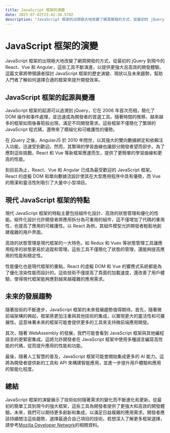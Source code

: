 ```yaml
---
title: JavaScript 框架的演變
date: 2025-07-02T23:42:38.578Z
description: "JavaScript 框架的出現極大地改變了網頁開發的方式，從最初的 jQuery 到現今的 React、Vue 和 Angular，這些工具不斷演進，以提供更強大且高效的開發體驗。這篇文章將帶領讀者探討 JavaScript 框架的歷史演變、現狀以及未來趨勢，幫助入門者了解如何選擇合適的框架來提升開發效率。"
---
```


# JavaScript 框架的演變

JavaScript 框架的出現極大地改變了網頁開發的方式，從最初的 jQuery 到現今的 React、Vue 和 Angular，這些工具不斷演進，以提供更強大且高效的開發體驗。這篇文章將帶領讀者探討 JavaScript 框架的歷史演變、現狀以及未來趨勢，幫助入門者了解如何選擇合適的框架來提升開發效率。

## JavaScript 框架的起源與變遷

JavaScript 框架的起源可以追溯到 jQuery，它在 2006 年首次亮相，簡化了 DOM 操作和事件處理，並迅速成為開發者的首選工具。隨著時間的推移，越來越多的框架如雨後春筍般出現，滿足不同開發需求。這些框架不僅簡化了繁瑣的 JavaScript 程式碼，還帶來了模組化和可維護性的優勢。

在 jQuery 之後，AngularJS 於 2010 年問世，以其強大的雙向數據綁定和依賴注入功能，迅速受到歡迎。然而，其繁瑣的學習曲線也讓部分開發者望而卻步。為了應對這些挑戰，React 和 Vue 等新框架應運而生，提供了更簡單的學習曲線和更高的性能。

到目前為止，React、Vue 和 Angular 已成為最受歡迎的 JavaScript 框架。React 的虛擬 DOM 和單向數據流設計使其在大型應用程序中具有優勢，而 Vue 的簡潔和靈活性則吸引了大量中小型項目。

## 現代 JavaScript 框架的特點

現代 JavaScript 框架的特點主要包括組件化設計、高效的狀態管理和優化的性能。組件化設計允許開發者將應用拆分為可重用的組件，這不僅增加了代碼的重用性，也提高了應用的可維護性。以 React 為例，其組件模型允許開發者輕鬆地創建複雜的用戶界面。

高效的狀態管理是現代框架的一大特色，如 Redux 和 Vuex 等狀態管理工具讓應用程序的狀態更易於追蹤和管理。這些工具不僅簡化了狀態的管理，還能夠提高應用的性能和穩定性。

性能優化也是現代框架的重點，React 的虛擬 DOM 和 Vue 的響應式系統都是為了優化渲染性能而設計的。這些技術不僅提高了頁面的加載速度，還改善了用戶體驗，使得現代框架能夠應對越來越複雜的應用需求。

## 未來的發展趨勢

隨著技術的不斷進步，JavaScript 框架的未來發展趨勢值得期待。首先，隨著微前端架構的興起，框架將更加注重與其他技術的集成，以實現更大的靈活性和可擴展性。這意味著未來的框架可能會提供更多的工具來支持微前端應用開發。

其次，隨著 WebAssembly 的發展，我們可能會看到 JavaScript 框架與其他編程語言的更緊密集成。這將允許開發者在 JavaScript 框架中使用多種語言編寫高性能的代碼，從而提升應用的性能和功能。

最後，隨著人工智慧的普及，JavaScript 框架可能會開始集成更多的 AI 能力。這將為開發者提供新的工具和 API 來構建智能應用，並進一步提升用戶體驗和應用的智能化程度。

## 總結

JavaScript 框架的演變展示了技術如何隨著需求的變化而不斷進化和更新。從最初的簡單工具到現今的強大框架，這些工具為開發者提供了更強大和高效的開發體驗。未來，我們可以期待更多創新和集成，以滿足日益複雜的應用需求。開發者應該持續關注這些趨勢，選擇最適合自己項目的技術。若想深入了解更多框架選擇，請參考[Mozilla Developer Network](https://developer.mozilla.org/en-US/docs/Web)的相關資料。
